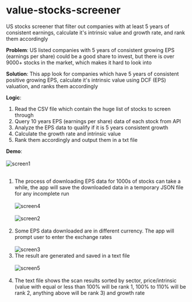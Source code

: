 # value-stocks-screener
US stocks screener that filter out companies with at least 5 years of consistent earnings, calculate it's intrinsic value and growth rate, and rank them accordingly

**Problem**: US listed companies with 5 years of consistent growing EPS (earnings per share) could be a good share to invest, but there is over 9000+ stocks in the market, which makes it hard to look into

**Solution**: This app look for companies which have 5 years of consistent positive growing EPS, calculate it's intrinsic value using DCF (EPS) valuation, and ranks them accordingly

**Logic**: <br/>
1) Read the CSV file which contain the huge list of stocks to screen through
2) Query 10 years EPS (earnings per share) data of each stock from API
3) Analyze the EPS data to qualify if it is 5 years consistent growth
4) Calculate the growth rate and intrinsic value
5) Rank them accordingly and output them in a txt file

**Demo**: <br/><br/>
![screen1](https://github.com/kevintianjh/value-stocks-screener/assets/121169051/fdf1d808-7bdd-4b7a-944d-2c13af95b6cc)
<br/><br/>
1) The process of downloading EPS data for 1000s of stocks can take a while, the app will save the downloaded data in a temporary JSON file for any incomplete run
<br/><br/>
![screen4](https://github.com/kevintianjh/value-stocks-screener/assets/121169051/bd287419-db0e-4821-9c4f-2c068d0d192a)
<br/><br/>
![screen2](https://github.com/kevintianjh/value-stocks-screener/assets/121169051/e6d47e26-9eb0-4c4c-930a-81767909b8e5)
<br/><br/>
2) Some EPS data downloaded are in different currency. The app will prompt user to enter the exchange rates
<br/><br/>
![screen3](https://github.com/kevintianjh/value-stocks-screener/assets/121169051/6b31c977-bc1e-4417-ae66-0f7375a8895f)
3) The result are generated and saved in a text file
<br/><br/>
![screen5](https://github.com/kevintianjh/value-stocks-screener/assets/121169051/fe3b98a7-823f-4035-80c3-0faa718a7fc9)
<br/><br/>
4) The text file shows the scan results sorted by sector, price/intrinsic (value with equal or less than 100% will be rank 1, 100% to 110% will be rank 2, anything above will be rank 3) and growth rate





